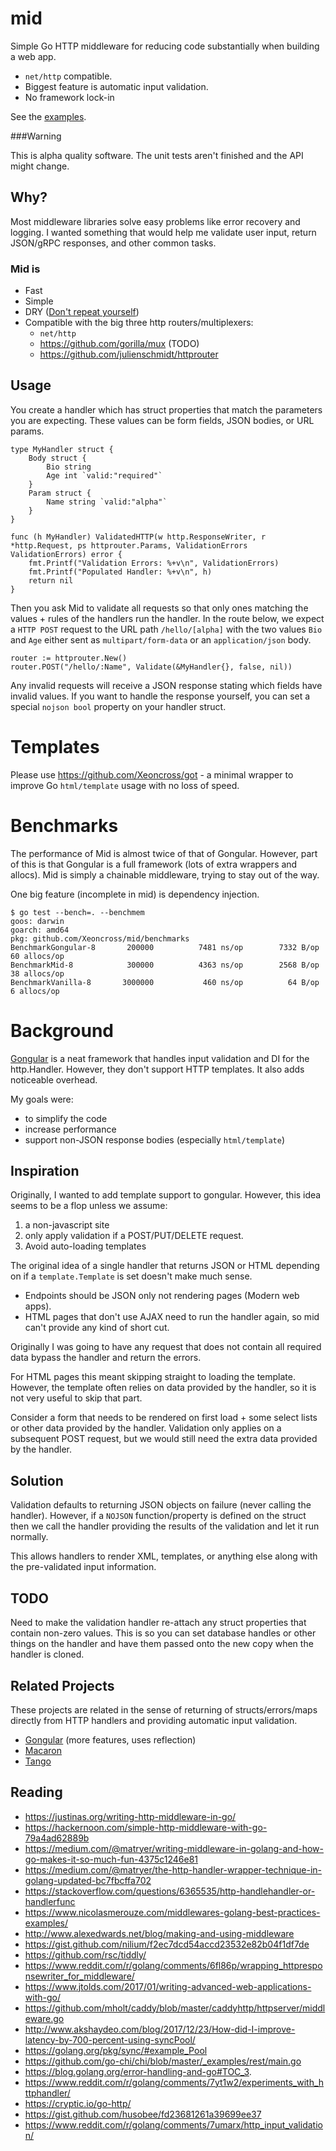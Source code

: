 # mid

Simple Go HTTP middleware for reducing code substantially when building a web app.

- `net/http` compatible.
- Biggest feature is automatic input validation.
- No framework lock-in

See the [examples](https://github.com/Xeoncross/mid/tree/master/examples).

###Warning

This is alpha quality software. The unit tests aren't finished and the API might change.

## Why?

Most middleware libraries solve easy problems like error recovery and logging. I wanted something that would help me validate user input, return JSON/gRPC responses, and other common tasks.

### Mid is

- Fast
- Simple
- DRY ([Don't repeat yourself](https://en.wikipedia.org/wiki/Don%27t_repeat_yourself))
- Compatible with the big three http routers/multiplexers:
  - `net/http`
  - https://github.com/gorilla/mux (TODO)
  - https://github.com/julienschmidt/httprouter

## Usage

You create a handler which has struct properties that match the parameters you are expecting. These values can be form fields, JSON bodies, or URL params.

```
type MyHandler struct {
	Body struct {
		Bio string
		Age int `valid:"required"`
	}
	Param struct {
		Name string `valid:"alpha"`
	}
}

func (h MyHandler) ValidatedHTTP(w http.ResponseWriter, r *http.Request, ps httprouter.Params, ValidationErrors ValidationErrors) error {
	fmt.Printf("Validation Errors: %+v\n", ValidationErrors)
	fmt.Printf("Populated Handler: %+v\n", h)
	return nil
}
```

Then you ask Mid to validate all requests so that only ones matching the values + rules of the handlers run the handler. In the route below, we expect a `HTTP POST` request to the URL path `/hello/[alpha]` with the two values `Bio` and `Age` either sent as `multipart/form-data` or an `application/json` body.

```
router := httprouter.New()
router.POST("/hello/:Name", Validate(&MyHandler{}, false, nil))
```

Any invalid requests will receive a JSON response stating which fields have invalid values. If you want to handle the response yourself, you can set a special `nojson bool` property on your handler struct.

# Templates

Please use https://github.com/Xeoncross/got - a minimal wrapper to improve Go `html/template` usage with no loss of speed.

# Benchmarks

The performance of Mid is almost twice of that of Gongular. However, part of this is that Gongular is a full framework (lots of extra wrappers and allocs). Mid is simply a chainable middleware, trying to stay out of the way.

One big feature (incomplete in mid) is dependency injection.

```
$ go test --bench=. --benchmem
goos: darwin
goarch: amd64
pkg: github.com/Xeoncross/mid/benchmarks
BenchmarkGongular-8   	  200000	      7481 ns/op	    7332 B/op	      60 allocs/op
BenchmarkMid-8        	  300000	      4363 ns/op	    2568 B/op	      38 allocs/op
BenchmarkVanilla-8    	 3000000	       460 ns/op	      64 B/op	       6 allocs/op
```

# Background

[Gongular](github.com/mustafaakin/gongular) is a neat framework that handles input validation and DI for the http.Handler. However, they don't support HTTP templates. It also adds noticeable overhead.

My goals were:

 - to simplify the code
 - increase performance
 - support non-JSON response bodies (especially `html/template`)

## Inspiration

Originally, I wanted to add template support to gongular. However, this idea seems to be a flop unless we assume:

1. a non-javascript site
2. only apply validation if a POST/PUT/DELETE request.
3. Avoid auto-loading templates

The original idea of a single handler that returns JSON or HTML depending on if
a `template.Template` is set doesn't make much sense.

- Endpoints should be JSON only not rendering pages (Modern web apps).
- HTML pages that don't use AJAX need to run the handler again, so mid can't provide
  any kind of short cut.

Originally I was going to have any request that does not contain all required data
bypass the handler and return the errors.

For HTML pages this meant skipping straight to loading the template. However,
the template often relies on data provided by the handler, so it is not very
useful to skip that part.

Consider a form that needs to be rendered on first load + some select lists or
other data provided by the handler. Validation only applies on a subsequent POST
request, but we would still need the extra data provided by the handler.

## Solution

Validation defaults to returning JSON objects on failure (never calling the
handler). However, if a `NOJSON` function/property is defined on the struct then
we call the handler providing the results of the validation and let it run
normally.

This allows handlers to render XML, templates, or anything else along with the
pre-validated input information.

## TODO

Need to make the validation handler re-attach any struct properties that contain
non-zero values. This is so you can set database handles or other things on the
handler and have them passed onto the new copy when the handler is cloned.


## Related Projects

These projects are related in the sense of returning of structs/errors/maps directly from HTTP handlers and providing automatic input validation.

- [Gongular](https://github.com/mustafaakin/gongular#how-to-use) (more features, uses reflection)
- [Macaron](https://go-macaron.com/docs/intro/core_concepts)
- [Tango](https://github.com/lunny/tango)


## Reading

- https://justinas.org/writing-http-middleware-in-go/
- https://hackernoon.com/simple-http-middleware-with-go-79a4ad62889b
- https://medium.com/@matryer/writing-middleware-in-golang-and-how-go-makes-it-so-much-fun-4375c1246e81
- https://medium.com/@matryer/the-http-handler-wrapper-technique-in-golang-updated-bc7fbcffa702
- https://stackoverflow.com/questions/6365535/http-handlehandler-or-handlerfunc
- https://www.nicolasmerouze.com/middlewares-golang-best-practices-examples/
- http://www.alexedwards.net/blog/making-and-using-middleware
- https://gist.github.com/nilium/f2ec7dcd54accd23532e82b04f1df7de
- https://github.com/rsc/tiddly/
- https://www.reddit.com/r/golang/comments/6fl86p/wrapping_httpresponsewriter_for_middleware/
- https://www.jtolds.com/2017/01/writing-advanced-web-applications-with-go/
- https://github.com/mholt/caddy/blob/master/caddyhttp/httpserver/middleware.go
- http://www.akshaydeo.com/blog/2017/12/23/How-did-I-improve-latency-by-700-percent-using-syncPool/
- https://golang.org/pkg/sync/#example_Pool
- https://github.com/go-chi/chi/blob/master/_examples/rest/main.go
- https://blog.golang.org/error-handling-and-go#TOC_3.
- https://www.reddit.com/r/golang/comments/7yt1w2/experiments_with_httphandler/
- https://cryptic.io/go-http/
- https://gist.github.com/husobee/fd23681261a39699ee37
- https://www.reddit.com/r/golang/comments/7umarx/http_input_validation/

